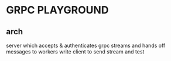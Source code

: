 # GRPC PLAYGROUND

## arch

server which accepts & authenticates grpc streams and hands off messages to workers
write client to send stream and test
